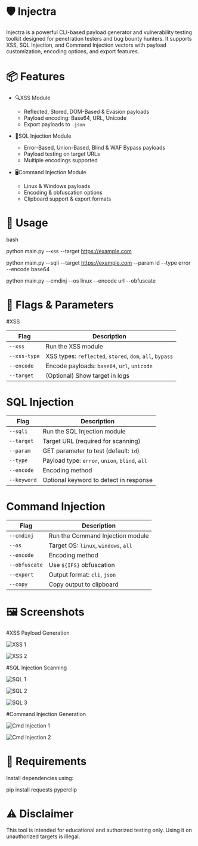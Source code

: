 # 🛡️ Injectra

Injectra is a powerful CLI-based payload generator and vulnerability testing toolkit designed for penetration testers and bug bounty hunters. 
It supports XSS, SQL Injection, and Command Injection vectors with payload customization, encoding options, and export features.


# 📦 Features

- 🔍XSS Module
  - Reflected, Stored, DOM-Based & Evasion payloads
  - Payload encoding: Base64, URL, Unicode
  - Export payloads to `.json`

- 💉SQL Injection Module
  - Error-Based, Union-Based, Blind & WAF Bypass payloads
  - Payload testing on target URLs
  - Multiple encodings supported

- 🖥️Command Injection Module
  - Linux & Windows payloads
  - Encoding & obfuscation options
  - Clipboard support & export formats
    
# 🚀 Usage

bash

python main.py --xss --target https://example.com

python main.py --sqli --target https://example.com --param id --type error --encode base64

python main.py --cmdinj --os linux --encode url --obfuscate


# 🎯 Flags & Parameters

#XSS

| Flag         | Description                                              |
| ------------ | -------------------------------------------------------- |
| `--xss`      | Run the XSS module                                       |
| `--xss-type` | XSS types: `reflected`, `stored`, `dom`, `all`, `bypass` |
| `--encode`   | Encode payloads: `base64`, `url`, `unicode`              |
| `--target`   | (Optional) Show target in logs                           |


# SQL Injection

| Flag        | Description                                    |
| ----------- | ---------------------------------------------- |
| `--sqli`    | Run the SQL Injection module                   |
| `--target`  | Target URL (required for scanning)             |
| `--param`   | GET parameter to test (default: `id`)          |
| `--type`    | Payload type: `error`, `union`, `blind`, `all` |
| `--encode`  | Encoding method                                |
| `--keyword` | Optional keyword to detect in response         |



# Command Injection

| Flag          | Description                          |
| ------------- | ------------------------------------ |
| `--cmdinj`    | Run the Command Injection module     |
| `--os`        | Target OS: `linux`, `windows`, `all` |
| `--encode`    | Encoding method                      |
| `--obfuscate` | Use `${IFS}` obfuscation             |
| `--export`    | Output format: `cli`, `json`         |
| `--copy`      | Copy output to clipboard             |


# 🖼️ Screenshots

#XSS Payload Generation

![XSS 1](https://github.com/user-attachments/assets/33e045f7-fd1a-460f-b4b6-067b92fe266e)

![XSS 2](https://github.com/user-attachments/assets/eb79dba9-933e-4ba4-b001-1cba3086ffdc)


#SQL Injection Scanning

![SQL 1](https://github.com/user-attachments/assets/f4513b6b-7e2b-427b-b773-4f366fdd78ac)

![SQL 2](https://github.com/user-attachments/assets/d86356ec-0716-4bad-abca-eb104bd7f67c)

![SQL 3](https://github.com/user-attachments/assets/773fae99-94a1-4d0d-9bbd-70efc73bc9f0)

#Command Injection Generation

![Cmd Injection 1](https://github.com/user-attachments/assets/5d3c3949-737a-488d-a200-68b51efcd942)

![Cmd Injection 2](https://github.com/user-attachments/assets/479d7890-0e07-4251-841f-07867935b7d3)

# 🧰 Requirements

Install dependencies using:

pip install requests pyperclip


# ⚠️ Disclaimer

This tool is intended for educational and authorized testing only. Using it on unauthorized targets is illegal.


